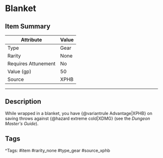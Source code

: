 # Blanket

## Item Summary

| Attribute            | Value                        |
|----------------------|------------------------------|
| Type                 | Gear |
| Rarity               | None             |
| Requires Attunement  | No                |
| Value (gp)           | 50    |
| Source               | XPHB |

---

## Description

While wrapped in a blanket, you have {@variantrule Advantage|XPHB} on saving throws against {@hazard extreme cold|XDMG} (see the _Dungeon Master's Guide_).

## Tags

^Tags: #item #rarity_none #type_gear #source_xphb